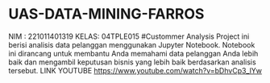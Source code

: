 # UAS-DATA-MINING-FARROS
NIM : 221011401319 KELAS: 04TPLE015
#Custommer Analysis
Project ini berisi analisis data pelanggan menggunakan Jupyter Notebook. Notebook ini dirancang untuk membantu Anda memahami data pelanggan Anda lebih baik dan mengambil keputusan bisnis yang lebih baik berdasarkan analisis tersebut.
LINK YOUTUBE https://www.youtube.com/watch?v=bDhvCp3_lYw
